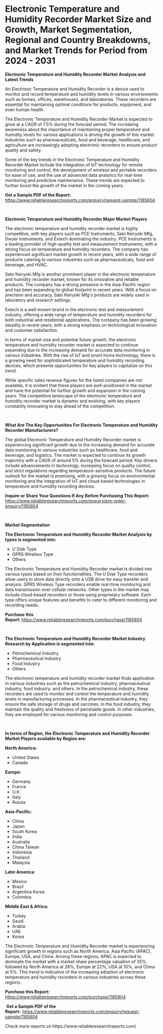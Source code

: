 <p><h1>Electronic Temperature and Humidity Recorder Market Size and Growth, Market Segmentation, Regional and Country Breakdowns, and Market Trends for Period from 2024 -  2031</h1></p><p><strong>Electronic Temperature and Humidity Recorder Market Analysis and Latest Trends</strong></p>
<p><p>An Electronic Temperature and Humidity Recorder is a device used to monitor and record temperature and humidity levels in various environments such as homes, offices, warehouses, and laboratories. These recorders are essential for maintaining optimal conditions for products, equipment, and even human health.</p><p>The Electronic Temperature and Humidity Recorder Market is expected to grow at a CAGR of 7.5% during the forecast period. The increasing awareness about the importance of maintaining proper temperature and humidity levels for various applications is driving the growth of this market. Industries such as pharmaceuticals, food and beverage, healthcare, and agriculture are increasingly adopting electronic recorders to ensure product quality and safety.</p><p>Some of the key trends in the Electronic Temperature and Humidity Recorder Market include the integration of IoT technology for remote monitoring and control, the development of wireless and portable recorders for ease of use, and the use of advanced data analytics for real-time monitoring and predictive maintenance. These trends are expected to further boost the growth of the market in the coming years.</p></p>
<p><strong>Get a Sample PDF of the Report:&nbsp;</strong> <a href="https://www.reliableresearchreports.com/enquiry/request-sample/1185804">https://www.reliableresearchreports.com/enquiry/request-sample/1185804</a></p>
<p>&nbsp;</p>
<p><strong>Electronic Temperature and Humidity Recorder Major Market Players</strong></p>
<p><p>The electronic temperature and humidity recorder market is highly competitive, with key players such as PCE Instruments, Sato Keiryoki Mfg, Dwyer Instruments, and Extech dominating the industry. PCE Instruments is a leading provider of high-quality test and measurement instruments, with a strong focus on temperature and humidity recorders. The company has experienced significant market growth in recent years, with a wide range of products catering to various industries such as pharmaceuticals, food and beverage, and HVAC.</p><p>Sato Keiryoki Mfg is another prominent player in the electronic temperature and humidity recorder market, known for its innovative and reliable products. The company has a strong presence in the Asia-Pacific region and has been expanding its global footprint in recent years. With a focus on precision and accuracy, Sato Keiryoki Mfg's products are widely used in laboratory and research settings.</p><p>Extech is a well-known brand in the electronic test and measurement industry, offering a wide range of temperature and humidity recorders for both industrial and residential applications. The company has been growing steadily in recent years, with a strong emphasis on technological innovation and customer satisfaction.</p><p>In terms of market size and potential future growth, the electronic temperature and humidity recorder market is expected to continue expanding due to the increasing demand for accurate data monitoring in various industries. With the rise of IoT and smart home technology, there is a growing need for sophisticated temperature and humidity recording devices, which presents opportunities for key players to capitalize on this trend.</p><p>While specific sales revenue figures for the listed companies are not available, it is evident that these players are well-positioned in the market and have the potential for further growth and expansion in the coming years. The competitive landscape of the electronic temperature and humidity recorder market is dynamic and evolving, with key players constantly innovating to stay ahead of the competition.</p></p>
<p>&nbsp;</p>
<p><strong>What Are The Key Opportunities For Electronic Temperature and Humidity Recorder Manufacturers?</strong></p>
<p><p>The global Electronic Temperature and Humidity Recorder market is experiencing significant growth due to the increasing demand for accurate data monitoring in various industries such as healthcare, food and beverage, and logistics. The market is expected to continue its growth trajectory with a CAGR of around 5% during the forecast period. Key drivers include advancements in technology, increasing focus on quality control, and strict regulations regarding temperature-sensitive products. The future outlook for the market is promising, with a growing focus on environmental monitoring and the integration of IoT and cloud-based technologies in temperature and humidity recording devices.</p></p>
<p><strong>Inquire or Share Your Questions If Any Before Purchasing This Report:</strong> <a href="https://www.reliableresearchreports.com/enquiry/pre-order-enquiry/1185804">https://www.reliableresearchreports.com/enquiry/pre-order-enquiry/1185804</a></p>
<p>&nbsp;</p>
<p><strong>Market Segmentation</strong></p>
<p><strong>The Electronic Temperature and Humidity Recorder Market Analysis by types is segmented into:</strong></p>
<p><ul><li>U Disk Type</li><li>GPRS Wireless Type</li><li>Others</li></ul></p>
<p><p>The Electronic Temperature and Humidity Recorder market is divided into various types based on their functionalities. The U Disk Type recorders allow users to store data directly onto a USB drive for easy transfer and analysis. GPRS Wireless Type recorders enable real-time monitoring and data transmission over cellular networks. Other types in the market may include cloud-based recorders or those using proprietary software. Each type offers unique features and benefits to cater to different monitoring and recording needs.</p></p>
<p><strong>Purchase this Report:&nbsp;</strong><a href="https://www.reliableresearchreports.com/purchase/1185804">https://www.reliableresearchreports.com/purchase/1185804</a></p>
<p>&nbsp;</p>
<p><strong>The Electronic Temperature and Humidity Recorder Market Industry Research by Application is segmented into:</strong></p>
<p><ul><li>Petrochemical Industry</li><li>Pharmaceutical Industry</li><li>Food Industry</li><li>Others</li></ul></p>
<p><p>The electronic temperature and humidity recorder market finds application in various industries such as the petrochemical industry, pharmaceutical industry, food industry, and others. In the petrochemical industry, these recorders are used to monitor and control the temperature and humidity levels in manufacturing processes. In the pharmaceutical industry, they ensure the safe storage of drugs and vaccines. In the food industry, they maintain the quality and freshness of perishable goods. In other industries, they are employed for various monitoring and control purposes.</p></p>
<p>&nbsp;</p>
<p><strong>In terms of Region, the Electronic Temperature and Humidity Recorder Market Players available by Region are:</strong></p>
<p>
    <p> <strong> North America: </strong>
        <ul>
            <li>United States</li>
            <li>Canada</li>
        </ul>
        </p> 
    <p> <strong> Europe: </strong>
        <ul>
            <li>Germany</li>
            <li>France</li>
            <li>U.K.</li>
            <li>Italy</li>
            <li>Russia</li>
        </ul>
        </p> 
    <p> <strong> Asia-Pacific: </strong>
        <ul>
            <li>China</li>
            <li>Japan</li>
            <li>South Korea</li>
            <li>India</li>
            <li>Australia</li>
            <li>China Taiwan</li>
            <li>Indonesia</li>
            <li>Thailand</li>
            <li>Malaysia</li>
        </ul>
        </p> 
    <p> <strong> Latin America: </strong>
        <ul>
            <li>Mexico</li>
            <li>Brazil</li>
            <li>Argentina Korea</li>
            <li>Colombia</li>
        </ul>
        </p> 
    <p> <strong> Middle East & Africa: </strong>
        <ul>
            <li>Turkey</li>
            <li>Saudi</li>
            <li>Arabia</li>
            <li>UAE</li>
            <li>Korea</li>
        </ul>
    </p>
    </p>
<p><p>The Electronic Temperature and Humidity Recorder market is experiencing significant growth in regions such as North America, Asia Pacific (APAC), Europe, USA, and China. Among these regions, APAC is expected to dominate the market with a market share percentage valuation of 35%, followed by North America at 28%, Europe at 22%, USA at 10%, and China at 5%. This trend is indicative of the increasing adoption of electronic temperature and humidity recorders in various industries across these regions.</p></p>
<p><strong>Purchase this Report: </strong><a href="https://www.reliableresearchreports.com/purchase/1185804">https://www.reliableresearchreports.com/purchase/1185804</a></p>
<p>&nbsp;<strong>Get a Sample PDF of the Report:&nbsp;&nbsp;</strong><a href="https://www.reliableresearchreports.com/enquiry/request-sample/1185804">https://www.reliableresearchreports.com/enquiry/request-sample/1185804</a></p>
<p><strong></strong></p>
<p>Check more reports on https://www.reliableresearchreports.com/</p>